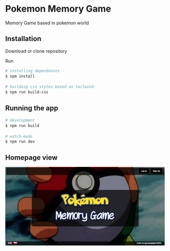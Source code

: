 # Pokemon Memory Game
Memory Game based in pokemon world

## Installation
Download or clone repository

Run
```bash
# installing dependances
$ npm install

# building css styles based on tailwind
$ npm run build-css
```

## Running the app
```bash
# development
$ npm run build

# watch mode
$ npm run dev
```

## Homepage view
![home page view](./screenshot.png)